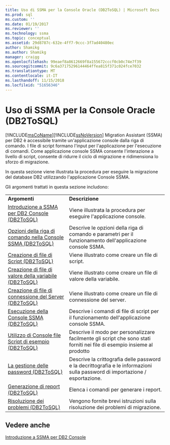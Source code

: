 ```yaml
---
title: Uso di SSMA per la Console Oracle (DB2ToSQL) | Microsoft Docs
ms.prod: sql
ms.custom: ''
ms.date: 01/19/2017
ms.reviewer: ''
ms.technology: ssma
ms.topic: conceptual
ms.assetid: 29d8787c-632e-4ff7-9ccc-3f7ad40480ec
author: Shamikg
ms.author: Shamikg
manager: craigg
ms.openlocfilehash: 99eaef8a8612669f8a155672cccf0cb0c74e7f39
ms.sourcegitcommit: 9c6a37175296144464ffea815f371c024fce7032
ms.translationtype: MT
ms.contentlocale: it-IT
ms.lasthandoff: 11/15/2018
ms.locfileid: "51656346"
---
```

# <a name="working-with-ssma-for-oracle-console-db2tosql"></a>Uso di SSMA per la Console Oracle (DB2ToSQL)
[!INCLUDE[msCoName](../../includes/msconame_md.md)][!INCLUDE[ssNoVersion](../../includes/ssnoversion-md.md)] Migration Assistant (SSMA) per DB2 è accessibile tramite un'applicazione console dalla riga di comando. I file di script formano l'input per l'applicazione per l'esecuzione di comandi. Come applicazione console SSMA consente l'interazione a livello di script, consente di ridurre il ciclo di migrazione e ridimensiona lo sforzo di migrazione.  
  
In questa sezione viene illustrata la procedura per eseguire la migrazione del database DB2 utilizzando l'applicazione Console SSMA.  
  
Gli argomenti trattati in questa sezione includono:  
  
|||  
|-|-|  
|**Argomenti**|**Descrizione**|  
|[Introduzione a SSMA per DB2 Console &#40;DB2ToSQL&#41;](../../ssma/db2/getting-started-with-ssma-for-db2-console-db2tosql.md)|Viene illustrata la procedura per eseguire l'applicazione console.|  
|[Opzioni della riga di comando nella Console SSMA &#40;DB2ToSQL&#41;](../../ssma/db2/command-line-options-in-ssma-console-db2tosql.md)|Descrive le opzioni della riga di comando e parametri per il funzionamento dell'applicazione console SSMA.|  
|[Creazione di file di Script &#40;DB2ToSQL&#41;](../../ssma/db2/creating-script-files-db2tosql.md)|Viene illustrato come creare un file di script.|  
|[Creazione di file di valore della variabile &#40;DB2ToSQL&#41;](../../ssma/db2/creating-variable-value-files-db2tosql.md)|Viene illustrato come creare un file di valore della variabile.|  
|[Creazione di file di connessione del Server &#40;DB2ToSQL&#41;](../../ssma/db2/creating-the-server-connection-files-db2tosql.md)|Viene illustrato come creare un file di connessione del server.|  
|[Esecuzione della Console SSMA &#40;DB2ToSQL&#41;](../../ssma/db2/executing-the-ssma-console-db2tosql.md)|Descrive i comandi di file di script per il funzionamento dell'applicazione console SSMA.|  
|[Utilizzo di Console file Script di esempio &#40;DB2ToSQL&#41;](../../ssma/db2/working-with-the-sample-console-script-files-db2tosql.md)|Descrive il modo per personalizzare facilmente gli script che sono stati forniti nei file di esempio insieme al prodotto|  
|[La gestione delle password &#40;DB2ToSQL&#41;](../../ssma/db2/managing-passwords-db2tosql.md)|Descrive la crittografia delle password e la decrittografia e le informazioni sulla password di importazione / esportazione.|  
|[Generazione di report &#40;DB2ToSQL&#41;](../../ssma/db2/generating-reports-db2tosql.md)|Elenca i comandi per generare i report.|  
|[Risoluzione dei problemi &#40;DB2ToSQL&#41;](../../ssma/db2/troubleshooting-db2tosql.md)|Vengono fornite brevi istruzioni sulla risoluzione dei problemi di migrazione.|  
  
## <a name="see-also"></a>Vedere anche  
[Introduzione a SSMA per DB2 Console](https://msdn.microsoft.com/f245c017-023e-4880-8721-8908d339525e)  
  

